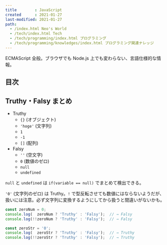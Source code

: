 ```yaml
---
title        : JavaScript
created      : 2021-01-27
last-modified: 2021-01-27
path:
  - /index.html Neo's World
  - /tech/index.html Tech
  - /tech/programming/index.html プログラミング
  - /tech/programming/knowledges/index.html プログラミング関連ナレッジ
---
```


ECMAScript 全般。ブラウザでも Node.js 上でも変わらない、言語仕様的な情報。


## 目次


## Truthy・Falsy まとめ

- Truthy
  - `{}` (オブジェクト)
  - `'hoge'` (文字列)
  - `1`
  - `-1`
  - `[]` (配列)
- Falsy
  - `''` (空文字)
  - `0` (数値のゼロ)
  - `null`
  - `undefined`

`null` と `undefined` は `if(variable == null)` でまとめて検出できる。

`'0'` (文字列のゼロ) は Truthy。`!` で型反転させても数値にはならないようだが、扱いには注意。必ず文字列に変換するようにしてから扱うと間違いがないかも。

```javascript
const zeroNum = 0;
console.log(  zeroNum ? 'Truthy' : 'Falsy');  // → Falsy
console.log(!!zeroNum ? 'Truthy' : 'Falsy');  // → Falsy

const zeroStr = '0';
console.log(  zeroStr ? 'Truthy' : 'Falsy');  // → Truthy
console.log(!!zeroStr ? 'Truthy' : 'Falsy');  // → Truthy
```
